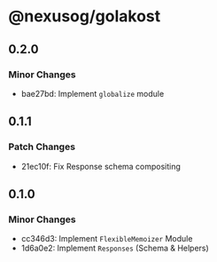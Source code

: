# @nexusog/golakost

## 0.2.0

### Minor Changes

- bae27bd: Implement `globalize` module

## 0.1.1

### Patch Changes

- 21ec10f: Fix Response schema compositing

## 0.1.0

### Minor Changes

- cc346d3: Implement `FlexibleMemoizer` Module
- 1d6a0e2: Implement `Responses` (Schema & Helpers)
